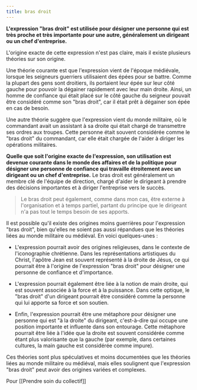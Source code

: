 ```yaml
---
title: bras droit
---
```

**L'expression "bras droit" est utilisée pour désigner une personne qui est très proche et très importante pour une autre, généralement un dirigeant ou un chef d'entreprise.** 

L'origine exacte de cette expression n'est pas claire, mais il existe plusieurs théories sur son origine.

Une théorie courante est que l'expression vient de l'époque médiévale, lorsque les seigneurs guerriers utilisaient des épées pour se battre. Comme la plupart des gens sont droitiers, ils portaient leur épée sur leur côté gauche pour pouvoir la dégainer rapidement avec leur main droite. Ainsi, un homme de confiance qui était placé sur le côté gauche du seigneur pouvait être considéré comme son "bras droit", car il était prêt à dégainer son épée en cas de besoin.

Une autre théorie suggère que l'expression vient du monde militaire, où le commandant avait un assistant à sa droite qui était chargé de transmettre ses ordres aux troupes. Cette personne était souvent considérée comme le "bras droit" du commandant, car elle était chargée de l'aider à diriger les opérations militaires.

**Quelle que soit l'origine exacte de l'expression, son utilisation est devenue courante dans le monde des affaires et de la politique pour désigner une personne de confiance qui travaille étroitement avec un dirigeant ou un chef d'entreprise.** 
Le bras droit est généralement un membre clé de l'équipe de direction, chargé d'aider le dirigeant à prendre des décisions importantes et à diriger l'entreprise vers le succès.

> Le bras droit peut également, comme dans mon cas, être externe à l'organisation et à temps partiel, partant du principe que le dirigeant n'a pas tout le temps besoin de ses apports.

Il est possible qu'il existe des origines moins guerrières pour l'expression "bras droit", bien qu'elles ne soient pas aussi répandues que les théories liées au monde militaire ou médiéval. En voici quelques-unes :

-   L'expression pourrait avoir des origines religieuses, dans le contexte de l'iconographie chrétienne. Dans les représentations artistiques du Christ, l'apôtre Jean est souvent représenté à la droite de Jésus, ce qui pourrait être à l'origine de l'expression "bras droit" pour désigner une personne de confiance et d'importance.
    
-   L'expression pourrait également être liée à la notion de main droite, qui est souvent associée à la force et à la puissance. Dans cette optique, le "bras droit" d'un dirigeant pourrait être considéré comme la personne qui lui apporte sa force et son soutien.
    
-   Enfin, l'expression pourrait être une métaphore pour désigner une personne qui est "à la droite" du dirigeant, c'est-à-dire qui occupe une position importante et influente dans son entourage. Cette métaphore pourrait être liée à l'idée que la droite est souvent considérée comme étant plus valorisante que la gauche (par exemple, dans certaines cultures, la main gauche est considérée comme impure).
    

Ces théories sont plus spéculatives et moins documentées que les théories liées au monde militaire ou médiéval, mais elles soulignent que l'expression "bras droit" peut avoir des origines variées et complexes.

Pour [[Prendre soin du collectif]]